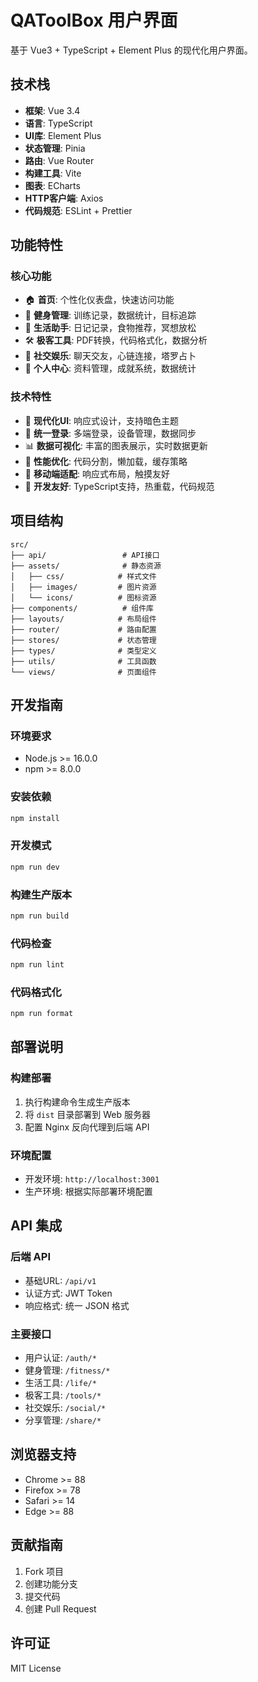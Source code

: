 # QAToolBox 用户界面

基于 Vue3 + TypeScript + Element Plus 的现代化用户界面。

## 技术栈

- **框架**: Vue 3.4
- **语言**: TypeScript
- **UI库**: Element Plus
- **状态管理**: Pinia
- **路由**: Vue Router
- **构建工具**: Vite
- **图表**: ECharts
- **HTTP客户端**: Axios
- **代码规范**: ESLint + Prettier

## 功能特性

### 核心功能
- 🏠 **首页**: 个性化仪表盘，快速访问功能
- 💪 **健身管理**: 训练记录，数据统计，目标追踪
- 🌟 **生活助手**: 日记记录，食物推荐，冥想放松
- 🛠️ **极客工具**: PDF转换，代码格式化，数据分析
- 💬 **社交娱乐**: 聊天交友，心链连接，塔罗占卜
- 👤 **个人中心**: 资料管理，成就系统，数据统计

### 技术特性
- 🎨 **现代化UI**: 响应式设计，支持暗色主题
- 🔐 **统一登录**: 多端登录，设备管理，数据同步
- 📊 **数据可视化**: 丰富的图表展示，实时数据更新
- 🚀 **性能优化**: 代码分割，懒加载，缓存策略
- 📱 **移动端适配**: 响应式布局，触摸友好
- 🔧 **开发友好**: TypeScript支持，热重载，代码规范

## 项目结构

```
src/
├── api/                 # API接口
├── assets/              # 静态资源
│   ├── css/            # 样式文件
│   ├── images/         # 图片资源
│   └── icons/          # 图标资源
├── components/          # 组件库
├── layouts/            # 布局组件
├── router/             # 路由配置
├── stores/             # 状态管理
├── types/              # 类型定义
├── utils/              # 工具函数
└── views/              # 页面组件
```

## 开发指南

### 环境要求
- Node.js >= 16.0.0
- npm >= 8.0.0

### 安装依赖
```bash
npm install
```

### 开发模式
```bash
npm run dev
```

### 构建生产版本
```bash
npm run build
```

### 代码检查
```bash
npm run lint
```

### 代码格式化
```bash
npm run format
```

## 部署说明

### 构建部署
1. 执行构建命令生成生产版本
2. 将 `dist` 目录部署到 Web 服务器
3. 配置 Nginx 反向代理到后端 API

### 环境配置
- 开发环境: `http://localhost:3001`
- 生产环境: 根据实际部署环境配置

## API 集成

### 后端 API
- 基础URL: `/api/v1`
- 认证方式: JWT Token
- 响应格式: 统一 JSON 格式

### 主要接口
- 用户认证: `/auth/*`
- 健身管理: `/fitness/*`
- 生活工具: `/life/*`
- 极客工具: `/tools/*`
- 社交娱乐: `/social/*`
- 分享管理: `/share/*`

## 浏览器支持

- Chrome >= 88
- Firefox >= 78
- Safari >= 14
- Edge >= 88

## 贡献指南

1. Fork 项目
2. 创建功能分支
3. 提交代码
4. 创建 Pull Request

## 许可证

MIT License
